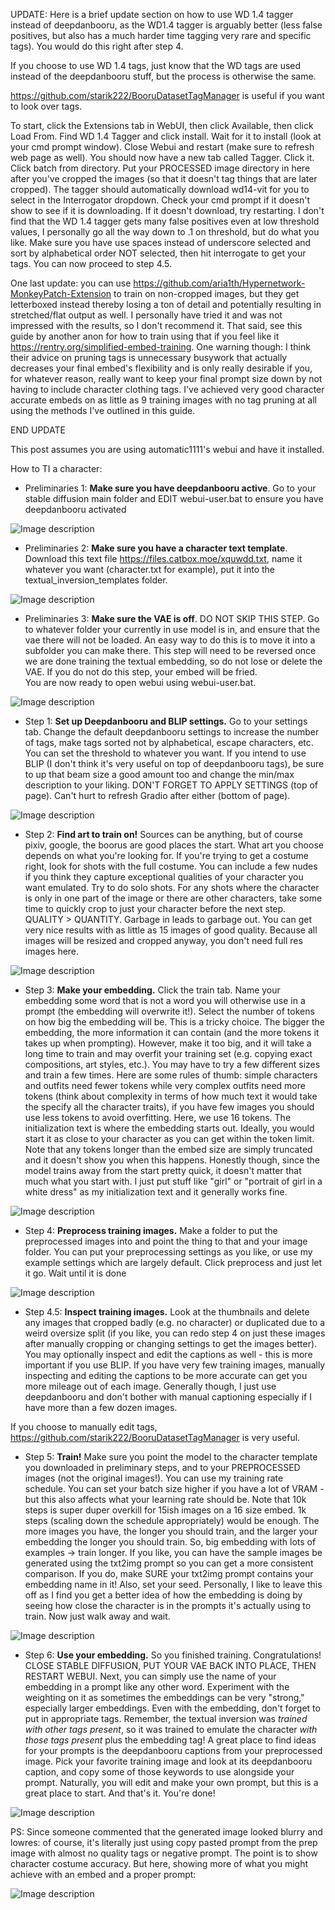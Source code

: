 UPDATE: Here is a brief update section on how to use WD 1.4 tagger instead of deepdanbooru, as the WD1.4 tagger is arguably better (less false positives, but also has a much harder time tagging very rare and specific tags).  You would do this right after step 4.  

If you choose to use WD 1.4 tags, just know that the WD tags are used instead of the deepdanbooru stuff, but the process is otherwise the same.

https://github.com/starik222/BooruDatasetTagManager is useful if you want to look over tags.  

To start, click the Extensions tab in WebUI, then click Available, then click Load From.  Find WD 1.4 Tagger and click install.  Wait for it to install (look at your cmd prompt window).  Close Webui and restart (make sure to refresh web page as well).  You should now have a new tab called Tagger.  Click it.  Click batch from directory.  Put your PROCESSED image directory in here after you've cropped the images (so that it doesn't tag things that are later cropped).  The tagger should automatically download wd14-vit for you to select in the Interrogator dropdown.  Check your cmd prompt if it doesn't show to see if it is downloading.  If it doesn't download, try restarting.  I don't find that the WD 1.4 tagger gets many false positives even at low threshold values, I personally go all the way down to .1 on threshold, but do what you like.  Make sure you have use spaces instead of underscore selected and sort by alphabetical order NOT selected, then hit interrogate to get your tags.  You can now proceed to step 4.5.  

One last update: you can use https://github.com/aria1th/Hypernetwork-MonkeyPatch-Extension to train on non-cropped images, but they get letterboxed instead thereby losing a ton of detail and potentially resulting in stretched/flat output as well.  I personally have tried it and was not impressed with the results, so I don't recommend it.  That said, see this guide by another anon for how to train using that if you feel like it https://rentry.org/simplified-embed-training.  One warning though: I think their advice on pruning tags is unnecessary busywork that actually decreases your final embed's flexibility and is only really desirable if you, for whatever reason, really want to keep your final prompt size down by not having to include character clothing tags.  I've achieved very good character accurate embeds on as little as 9 training images with no tag pruning at all using the methods I've outlined in this guide.   





END UPDATE

This post assumes you are using automatic1111's webui and have it installed.

How to TI a character:

- Preliminaries 1: **Make sure you have deepdanbooru active**.  Go to your stable diffusion main folder and EDIT webui-user.bat to ensure you have deepdanbooru activated

![Image description](https://i.imgur.com/waBo9WO.png)

- Preliminaries 2: **Make sure you have a character text template**.  Download this text file https://files.catbox.moe/xquwdd.txt, name it whatever you want (character.txt for example), put it into the textual_inversion_templates folder.  

![Image description](https://i.imgur.com/l2jpra6.png)

- Preliminaries 3: **Make sure the VAE is off**.  DO NOT SKIP THIS STEP.  Go to whatever folder your currently in use model is in, and ensure that the vae there will not be loaded.  An easy way to do this is to move it into a subfolder you can make there.  This step will need to be reversed once we are done training the textual embedding, so do not lose or delete the VAE.  If you do not do this step, your embed will be fried.  
You are now ready to open webui using webui-user.bat.

![Image description](https://i.imgur.com/RcLMna4.png)

- Step 1: **Set up Deepdanbooru and BLIP settings.**  Go to your settings tab.  Change the default deepdanbooru settings to increase the number of tags, make tags sorted not by alphabetical, escape characters, etc.  You can set the threshold to whatever you want.  If you intend to use BLIP (I don't think it's very useful on top of deepdanbooru tags), be sure to up that beam size a good amount too and change the min/max description to your liking. DON'T FORGET TO APPLY SETTINGS (top of page).  Can't hurt to refresh Gradio after either (bottom of page).

![Image description](https://i.imgur.com/5bzMaXV.png)

- Step 2: **Find art to train on!**  Sources can be anything, but of course pixiv, google, the boorus are good places the start.  What art you choose depends on what you're looking for.  If you're trying to get a costume right, look for shots with the full costume.  You can include a few nudes if you think they capture exceptional qualities of your character you want emulated.  Try to do solo shots.  For any shots where the character is only in one part of the image or there are other characters, take some time to quickly crop to just your character before the next step.  QUALITY > QUANTITY.  Garbage in leads to garbage out.  You can get very nice results with as little as 15 images of good quality.  Because all images will be resized and cropped anyway, you don't need full res images here.  

![Image description](https://i.imgur.com/PONxbp5.png)

- Step 3: **Make your embedding.** Click the train tab.  Name your embedding some word that is not a word you will otherwise use in a prompt (the embedding will overwrite it!).  Select the number of tokens on how big the embedding will be.  This is a tricky choice.  The bigger the embedding, the more information it can contain (and the more tokens it takes up when prompting).  However, make it too big, and it will take a long time to train and may overfit your training set (e.g. copying exact compositions, art styles, etc.).  You may have to try a few different sizes and train a few times.  Here are some rules of thumb: simple characters and outfits need fewer tokens while very complex outfits need more tokens (think about complexity in terms of how much text it would take the specify all the character traits), if you have few images you should use less tokens to avoid overfitting.  Here, we use 16 tokens.  The initialization text is where the embedding starts out.  Ideally, you would start it as close to your character as you can get within the token limit.  Note that any tokens longer than the embed size are simply truncated and it doesn't show you when this happens.  Honestly though, since the model trains away from the start pretty quick, it doesn't matter that much what you start with.  I just put stuff like "girl" or "portrait of girl in a white dress" as my initialization text and it generally works fine.  

![Image description](https://i.imgur.com/0TlKeBG.png)

- Step 4: **Preprocess training images.**  Make a folder to put the preprocessed images into and point the thing to that and your image folder.  You can put your preprocessing settings as you like, or use my example settings which are largely default.  Click preprocess and just let it go.  Wait until it is done

![Image description](https://i.imgur.com/GwMUHEN.png)

- Step 4.5: **Inspect training images.**  Look at the thumbnails and delete any images that cropped badly (e.g. no character) or duplicated due to a weird oversize split (if you like, you can redo step 4 on just these images after manually cropping or changing settings to get the images better).  You may optionally inspect and edit the captions as well - this is more important if you use BLIP.  If you have very few training images, manually inspecting and editing the captions to be more accurate can get you more mileage out of each image.  Generally though, I just use deepdanbooru and don't bother with manual captioning especially if I have more than a few dozen images.  

If you choose to manually edit tags, https://github.com/starik222/BooruDatasetTagManager is very useful.  


- Step 5: **Train!**  Make sure you point the model to the character template you downloaded in preliminary steps, and to your PREPROCESSED images (not the original images!).  You can use my training rate schedule.  You can set your batch size higher if you have a lot of VRAM - but this also affects what your learning rate should be.  Note that 10k steps is super duper overkill for 15ish images on a 16 size embed.  1k steps (scaling down the schedule appropriately) would be enough.  The more images you have, the longer you should train, and the larger your embedding the longer you should train.  So, big embedding with lots of examples -> train longer.  If you like, you can have the sample images be generated using the txt2img prompt so you can get a more consistent comparison.  If you do, make SURE your txt2img prompt contains your embedding name in it!  Also, set your seed.  Personally, I like to leave this off as I find you get a better idea of how the embedding is doing by seeing how close the character is in the prompts it's actually using to train.  Now just walk away and wait.

![Image description](https://i.imgur.com/791iliR.png)

- Step 6: **Use your embedding.**  So you finished training.  Congratulations!  CLOSE STABLE DIFFUSION, PUT YOUR VAE BACK INTO PLACE, THEN RESTART WEBUI.  Next, you can simply use the name of your embedding in a prompt like any other word.  Experiment with the weighting on it as sometimes the embeddings can be very "strong," especially larger embeddings.  Even with the embedding, don't forget to put in appropriate tags.  Remember, the textual inversion was *trained with other tags present*, so it was trained to emulate the character *with those tags present* plus the embedding tag!  A great place to find ideas for your prompts is the deepdanbooru captions from your preprocessed image.  Pick your favorite training image and look at its deepdanbooru caption, and copy some of those keywords to use alongside your prompt.  Naturally, you will edit and make your own prompt, but this is a great place to start.  And that's it.  You're done!  

![Image description](https://i.imgur.com/Gi2SA4l.png)

PS: Since someone commented that the generated image looked blurry and lowres: of course, it's literally just using copy pasted prompt from the prep image with almost no quality tags or negative prompt.  The point is to show character costume accuracy.  But here, showing more of what you might achieve with an embed and a proper prompt:

![Image description](https://i.imgur.com/fxoPpph.png )